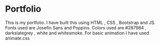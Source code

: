 # Portfolio
This is my portfolio. 
I have built this using HTML , CSS , Bootstrap and JS. 
Fonts used are Josefin Sans and Poppins.
Colors used are #287984 , darkslategrey , white and whitesmoke.
For basic animation I have used animate.css
